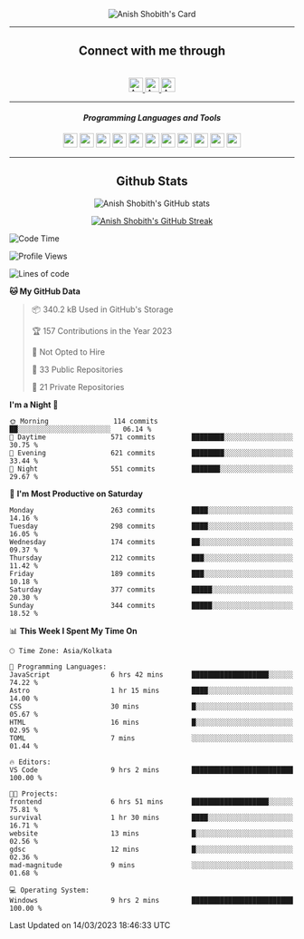 <div align="center">

![Anish Shobith's Card](https://cardivo.vercel.app/api?name=Anish%20Shobith%20P%20S&description=Hi%20there%F0%9F%91%8B,%20I%20am%20a%2020-years-old.%20I%20am%20a%20Web%20and%20Application%20developer%20from%20India.%20Nice%20to%20meet%20you%20all.%20Looking%20forward%20to%20paritcipate%20with%20you.&image=https://i.imgur.com/WlQk3PY.jpg&&disableAnimation=true&site=https://anishshobithps.tech&pattern=plus&colorPattern=%23171616&backgroundColor=%231a1b26&instagram=anish_shobith&linkedin=Anish%20Shobith%20P%20S&fontColor=%23ffffff&iconColor=%23ffffff)

<hr>
 <h2> Connect with me through </h2>
<br>
<a href="https://www.instagram.com/anish_shobith/">
    <img alt="Anish Shobith's Instagram" width="25px" src="https://raw.githubusercontent.com/Anish-Shobith/Anish-Shobith/master/assets/socials/instagram.svg">
    </a>
    <a href="https://discord.gg/cWgDskT">
    <img alt="Anish Shobith's Discord", width="25px" src="https://raw.githubusercontent.com/Anish-Shobith/Anish-Shobith/master/assets/socials/discord.svg">
    </a>
    <a href="https://open.spotify.com/user/goshcrm0y9jzum2lffvu6f4hz">
    <img alt="Anish Shobith's Spotify", width="25px" src="https://raw.githubusercontent.com/Anish-Shobith/Anish-Shobith/master/assets/socials/spotify.svg">
    </a>
    <br>
    <hr>
    <h4> <i> Programming Languages and Tools </i> </h4>
    <img width="25px" src="https://raw.githubusercontent.com/Anish-Shobith/Anish-Shobith/master/assets/languages/javascript.svg">
    <img width="25px" src="https://raw.githubusercontent.com/Anish-Shobith/Anish-Shobith/master/assets/languages/typescript.svg">
    <img width="25px" src="https://raw.githubusercontent.com/Anish-Shobith/Anish-Shobith/master/assets/languages/cpp.svg">
    <img width="25px" src="https://raw.githubusercontent.com/Anish-Shobith/Anish-Shobith/master/assets/languages/ruby.svg">
    <img width="25px" src="https://raw.githubusercontent.com/Anish-Shobith/Anish-Shobith/master/assets/languages/html.svg">
    <img width="25px" src="https://raw.githubusercontent.com/Anish-Shobith/Anish-Shobith/master/assets/tools/nodejs.svg">
    <img width="25px" src="https://raw.githubusercontent.com/Anish-Shobith/Anish-Shobith/master/assets/tools/docker.svg">
    <img width="25px" src="https://raw.githubusercontent.com/Anish-Shobith/Anish-Shobith/master/assets/tools/webstorm.svg">
    <img width="25px" src="https://raw.githubusercontent.com/Anish-Shobith/Anish-Shobith/master/assets/tools/intellij.svg">
    <img width="25px" src="https://raw.githubusercontent.com/Anish-Shobith/Anish-Shobith/master/assets/tools/visualstudiocode.svg">
    <img width="25px" src="https://raw.githubusercontent.com/Anish-Shobith/Anish-Shobith/master/assets/tools/git.svg">
<hr>
 <h2> Github Stats </h2>

![Anish Shobith's GitHub stats](https://github-readme-stats-fk82.vercel.app/api?username=Anish-Shobith&show_icons=true&theme=tokyonight&count_private=true)

[![Anish Shobith's GitHub Streak](https://streak-stats.demolab.com?user=Anish-Shobith&theme=tokyonight&hide_border=true&border_radius=4.6)](https://git.io/streak-stats)

</div>

<!--START_SECTION:waka-->
![Code Time](http://img.shields.io/badge/Code%20Time-818%20hrs%2052%20mins-blue)

![Profile Views](http://img.shields.io/badge/Profile%20Views-13-blue)

![Lines of code](https://img.shields.io/badge/From%20Hello%20World%20I%27ve%20Written-423.6%20thousand%20lines%20of%20code-blue)

**🐱 My GitHub Data** 

> 📦 340.2 kB Used in GitHub's Storage 
 > 
> 🏆 157 Contributions in the Year 2023
 > 
> 🚫 Not Opted to Hire
 > 
> 📜 33 Public Repositories 
 > 
> 🔑 21 Private Repositories 
 > 
**I'm a Night 🦉** 

```text
🌞 Morning                114 commits         ██░░░░░░░░░░░░░░░░░░░░░░░   06.14 % 
🌆 Daytime                571 commits         ████████░░░░░░░░░░░░░░░░░   30.75 % 
🌃 Evening                621 commits         ████████░░░░░░░░░░░░░░░░░   33.44 % 
🌙 Night                  551 commits         ███████░░░░░░░░░░░░░░░░░░   29.67 % 
```
📅 **I'm Most Productive on Saturday** 

```text
Monday                   263 commits         ████░░░░░░░░░░░░░░░░░░░░░   14.16 % 
Tuesday                  298 commits         ████░░░░░░░░░░░░░░░░░░░░░   16.05 % 
Wednesday                174 commits         ██░░░░░░░░░░░░░░░░░░░░░░░   09.37 % 
Thursday                 212 commits         ███░░░░░░░░░░░░░░░░░░░░░░   11.42 % 
Friday                   189 commits         ███░░░░░░░░░░░░░░░░░░░░░░   10.18 % 
Saturday                 377 commits         █████░░░░░░░░░░░░░░░░░░░░   20.30 % 
Sunday                   344 commits         █████░░░░░░░░░░░░░░░░░░░░   18.52 % 
```


📊 **This Week I Spent My Time On** 

```text
🕑︎ Time Zone: Asia/Kolkata

💬 Programming Languages: 
JavaScript               6 hrs 42 mins       ███████████████████░░░░░░   74.22 % 
Astro                    1 hr 15 mins        ████░░░░░░░░░░░░░░░░░░░░░   14.00 % 
CSS                      30 mins             █░░░░░░░░░░░░░░░░░░░░░░░░   05.67 % 
HTML                     16 mins             █░░░░░░░░░░░░░░░░░░░░░░░░   02.95 % 
TOML                     7 mins              ░░░░░░░░░░░░░░░░░░░░░░░░░   01.44 % 

🔥 Editors: 
VS Code                  9 hrs 2 mins        █████████████████████████   100.00 % 

🐱‍💻 Projects: 
frontend                 6 hrs 51 mins       ███████████████████░░░░░░   75.81 % 
survival                 1 hr 30 mins        ████░░░░░░░░░░░░░░░░░░░░░   16.71 % 
website                  13 mins             █░░░░░░░░░░░░░░░░░░░░░░░░   02.56 % 
gdsc                     12 mins             █░░░░░░░░░░░░░░░░░░░░░░░░   02.36 % 
mad-magnitude            9 mins              ░░░░░░░░░░░░░░░░░░░░░░░░░   01.68 % 

💻 Operating System: 
Windows                  9 hrs 2 mins        █████████████████████████   100.00 % 
```


 Last Updated on 14/03/2023 18:46:33 UTC
<!--END_SECTION:waka-->
